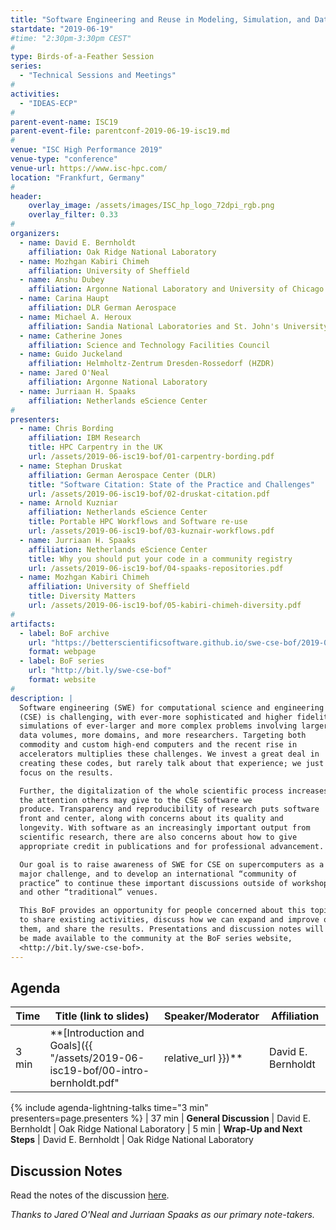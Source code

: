 ```yaml
---
title: "Software Engineering and Reuse in Modeling, Simulation, and Data Analytics for Science and Engineering"
startdate: "2019-06-19"
#time: "2:30pm-3:30pm CEST"
#
type: Birds-of-a-Feather Session 
series: 
  - "Technical Sessions and Meetings"
#
activities:
  - "IDEAS-ECP"
#
parent-event-name: ISC19
parent-event-file: parentconf-2019-06-19-isc19.md
#
venue: "ISC High Performance 2019"
venue-type: "conference"
venue-url: https://www.isc-hpc.com/
location: "Frankfurt, Germany"
#
header:
    overlay_image: /assets/images/ISC_hp_logo_72dpi_rgb.png
    overlay_filter: 0.33
#
organizers:
  - name: David E. Bernholdt
    affiliation: Oak Ridge National Laboratory
  - name: Mozhgan Kabiri Chimeh
    affiliation: University of Sheffield
  - name: Anshu Dubey
    affiliation: Argonne National Laboratory and University of Chicago
  - name: Carina Haupt
    affiliation: DLR German Aerospace
  - name: Michael A. Heroux
    affiliation: Sandia National Laboratories and St. John's University
  - name: Catherine Jones
    affiliation: Science and Technology Facilities Council
  - name: Guido Juckeland
    affiliation: Helmholtz-Zentrum Dresden-Rossedorf (HZDR)
  - name: Jared O'Neal
    affiliation: Argonne National Laboratory
  - name: Jurriaan H. Spaaks
    affiliation: Netherlands eScience Center
#
presenters:
  - name: Chris Bording
    affiliation: IBM Research
    title: HPC Carpentry in the UK
    url: /assets/2019-06-isc19-bof/01-carpentry-bording.pdf
  - name: Stephan Druskat
    affiliation: German Aerospace Center (DLR)
    title: "Software Citation: State of the Practice and Challenges"
    url: /assets/2019-06-isc19-bof/02-druskat-citation.pdf
  - name: Arnold Kuzniar
    affiliation: Netherlands eScience Center
    title: Portable HPC Workflows and Software re-use
    url: /assets/2019-06-isc19-bof/03-kuznair-workflows.pdf
  - name: Jurriaan H. Spaaks
    affiliation: Netherlands eScience Center
    title: Why you should put your code in a community registry
    url: /assets/2019-06-isc19-bof/04-spaaks-repositories.pdf
  - name: Mozhgan Kabiri Chimeh
    affiliation: University of Sheffield
    title: Diversity Matters
    url: /assets/2019-06-isc19-bof/05-kabiri-chimeh-diversity.pdf
#
artifacts:
  - label: BoF archive
    url: "https://betterscientificsoftware.github.io/swe-cse-bof/2019-06-isc19-bof/"
    format: webpage
  - label: BoF series
    url: "http://bit.ly/swe-cse-bof"
    format: website
#
description: |
  Software engineering (SWE) for computational science and engineering
  (CSE) is challenging, with ever-more sophisticated and higher fidelity
  simulations of ever-larger and more complex problems involving larger
  data volumes, more domains, and more researchers. Targeting both
  commodity and custom high-end computers and the recent rise in
  accelerators multiplies these challenges. We invest a great deal in
  creating these codes, but rarely talk about that experience; we just
  focus on the results.

  Further, the digitalization of the whole scientific process increases
  the attention others may give to the CSE software we
  produce. Transparency and reproducibility of research puts software
  front and center, along with concerns about its quality and
  longevity. With software as an increasingly important output from
  scientific research, there are also concerns about how to give
  appropriate credit in publications and for professional advancement.

  Our goal is to raise awareness of SWE for CSE on supercomputers as a
  major challenge, and to develop an international “community of
  practice” to continue these important discussions outside of workshops
  and other “traditional” venues.

  This BoF provides an opportunity for people concerned about this topic
  to share existing activities, discuss how we can expand and improve on
  them, and share the results. Presentations and discussion notes will
  be made available to the community at the BoF series website,
  <http://bit.ly/swe-cse-bof>.
---
```

## Agenda

| Time | Title (link to slides) | Speaker/Moderator | Affiliation
| -----|------------------------|-------------------|------------
| 3 min | **[Introduction and Goals]({{ "/assets/2019-06-isc19-bof/00-intro-bernholdt.pdf" | relative_url }})** | David E. Bernholdt | Oak Ridge National Laboratory
{% include agenda-lightning-talks time="3 min" presenters=page.presenters %}
| 37 min | **General Discussion** | David E. Bernholdt | Oak Ridge National Laboratory
| 5 min | **Wrap-Up and Next Steps** | David E. Bernholdt | Oak Ridge National Laboratory

## Discussion Notes

Read the notes of the discussion [here](bof-notes).

*Thanks to Jared O'Neal and Jurriaan Spaaks as our primary note-takers.*
